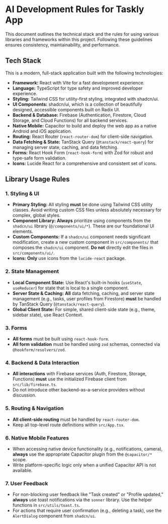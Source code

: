 # AI Development Rules for Taskly App

This document outlines the technical stack and the rules for using various libraries and frameworks within this project. Following these guidelines ensures consistency, maintainability, and performance.

## Tech Stack

This is a modern, full-stack application built with the following technologies:

-   **Framework:** React with Vite for a fast development experience.
-   **Language:** TypeScript for type safety and improved developer experience.
-   **Styling:** Tailwind CSS for utility-first styling, integrated with shadcn/ui.
-   **UI Components:** shadcn/ui, which is a collection of beautifully designed, accessible components built on Radix UI.
-   **Backend & Database:** Firebase (Authentication, Firestore, Cloud Storage, and Cloud Functions) for all backend services.
-   **Native Mobile:** Capacitor to build and deploy the web app as a native Android and iOS application.
-   **Routing:** React Router (`react-router-dom`) for client-side navigation.
-   **Data Fetching & State:** TanStack Query (`@tanstack/react-query`) for managing server state, caching, and data fetching.
-   **Forms:** React Hook Form (`react-hook-form`) with Zod for robust and type-safe form validation.
-   **Icons:** Lucide React for a comprehensive and consistent set of icons.

## Library Usage Rules

### 1. Styling & UI

-   **Primary Styling:** All styling **must** be done using Tailwind CSS utility classes. Avoid writing custom CSS files unless absolutely necessary for complex, global styles.
-   **Component Library:** **Always** prioritize using components from the `shadcn/ui` library (`@/components/ui/*`). These are our foundational UI elements.
-   **Custom Components:** If a `shadcn/ui` component needs significant modification, create a new custom component in `src/components/` that composes the `shadcn/ui` component. **Do not** directly edit the files in `src/components/ui/`.
-   **Icons:** **Only** use icons from the `lucide-react` package.

### 2. State Management

-   **Local Component State:** Use React's built-in hooks (`useState`, `useReducer`) for state that is local to a single component.
-   **Server State & Caching:** **All** data fetching, caching, and server state management (e.g., tasks, user profiles from Firestore) **must** be handled by TanStack Query (`@tanstack/react-query`).
-   **Global Client State:** For simple, shared client-side state (e.g., theme, sidebar state), use React Context.

### 3. Forms

-   **All forms** must be built using `react-hook-form`.
-   **All form validation** must be handled using `zod` schemas, connected via `@hookform/resolvers/zod`.

### 4. Backend & Data Interaction

-   **All interactions** with Firebase services (Auth, Firestore, Storage, Functions) **must** use the initialized Firebase client from `src/lib/firebase.ts`.
-   Do not introduce other backend-as-a-service providers without discussion.

### 5. Routing & Navigation

-   **All client-side routing** must be handled by `react-router-dom`.
-   Keep all top-level route definitions within `src/App.tsx`.

### 6. Native Mobile Features

-   When accessing native device functionality (e.g., notifications, camera), **always** use the appropriate Capacitor plugin from the `@capacitor/*` scope.
-   Write platform-specific logic only when a unified Capacitor API is not available.

### 7. User Feedback

-   For non-blocking user feedback like "Task created" or "Profile updated," **always** use toast notifications via the `sonner` library. Use the helper functions in `src/utils/toast.ts`.
-   For actions that require user confirmation (e.g., deleting a task), use the `AlertDialog` component from `shadcn/ui`.